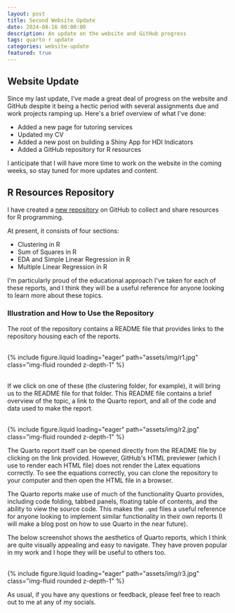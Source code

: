 ```yaml
---
layout: post
title: Second Website Update
date: 2024-08-16 00:00:00
description: An update on the website and GitHub progress
tags: quarto r update
categories: website-update 
featured: true
---
```


## Website Update
Since my last update, I've made a great deal of progress on the website and GitHub despite it being a hectic period with several assignments due and work projects ramping up. Here's a brief overview of what I've done:

- Added a new page for tutoring services
- Updated my CV
- Added a new post on building a Shiny App for HDI Indicators
- Added a GitHub repository for R resources

I anticipate that I will have more time to work on the website in the coming weeks, so stay tuned for more updates and content.

## R Resources Repository
I have created a [new repository](https://github.com/endaflynn198/r-resources) on GitHub to collect and share resources for R programming.

At present, it consists of four sections:

- Clustering in R
- Sum of Squares in R
- EDA and Simple Linear Regression in R
- Multiple Linear Regression in R

I'm particularly proud of the educational approach I've taken for each of these reports, and I think they will be a useful reference for anyone looking to learn more about these topics.

### Illustration and How to Use the Repository
The root of the repository contains a README file that provides links to the repository housing each of the reports. 
<br>
<br>

<div class="row mt-1">
    <div class="col-sm mt-1 mt-md-0">
        {% include figure.liquid loading="eager" path="assets/img/r1.jpg" class="img-fluid rounded z-depth-1" %}
    </div>
</div>
<br>

If we click on one of these (the clustering folder, for example), it will bring us to the README file for that folder. This README file contains a brief overview of the topic, a link to the Quarto report, and all of the code and data used to make the report.
<br>
<br>

<div class="row mt-1">
    <div class="col-sm mt-1 mt-md-0">
        {% include figure.liquid loading="eager" path="assets/img/r2.jpg" class="img-fluid rounded z-depth-1" %}
    </div>
</div>

The Quarto report itself can be opened directly from the README file by clicking on the link provided. However, GitHub's HTML previewer (which I use to render each HTML file) does not render the Latex equations correctly. To see the equations correctly, you can clone the repository to your computer and then open the HTML file in a browser.

The Quarto reports make use of much of the functionality Quarto provides, including code folding, tabbed panels, floating table of contents, and the ability to view the source code. This makes the `.qmd` files a useful reference for anyone looking to implement similar functionality in their own reports (I will make a blog post on how to use Quarto in the near future).

The below screenshot shows the aesthetics of Quarto reports, which I think are quite visually appealing and easy to navigate. They have proven popular in my work and I hope they will be useful to others too.
<br>
<br>

<div class="row mt-1">
    <div class="col-sm mt-1 mt-md-0">
        {% include figure.liquid loading="eager" path="assets/img/r3.jpg" class="img-fluid rounded z-depth-1" %}
    </div>
</div>

As usual, if you have any questions or feedback, please feel free to reach out to me at any of my socials. 
<br>
<br>
